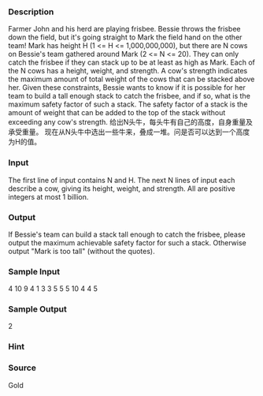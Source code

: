 
### Description
Farmer John and his herd are playing frisbee.  Bessie throws the frisbee down the field, but it's going straight to Mark the field hand on the other team!  Mark has height H (1 <= H <= 1,000,000,000), but there are N cows on Bessie's team gathered around Mark (2 <= N <= 20). They can only catch the frisbee if they can stack up to be at least as high as Mark.  Each of the N cows has a height, weight, and strength. A cow's strength indicates the maximum amount of total weight of the cows that can be stacked above her.    Given these constraints, Bessie wants to know if it is possible for her team to build a tall enough stack to catch the frisbee, and if so, what is the maximum safety factor of such a stack.  The safety factor of a stack is the amount of weight that can be added to the top of the stack without exceeding any cow's strength.
给出N头牛，每头牛有自己的高度，自身重量及承受重量。 现在从N头牛中选出一些牛来，叠成一堆。问是否可以达到一个高度为H的值。

### Input
The first line of input contains N and H. The next N lines of input each describe a cow, giving its height, weight, and strength.  All are positive integers at most 1 billion.


### Output
If Bessie's team can build a stack tall enough to catch the frisbee,
please output the maximum achievable safety factor for such a stack.
Otherwise output "Mark is too tall" (without the quotes).


### Sample Input
4 10
9 4 1
3 3 5
5 5 10
4 4 5
### Sample Output
2
### Hint

### Source
Gold
